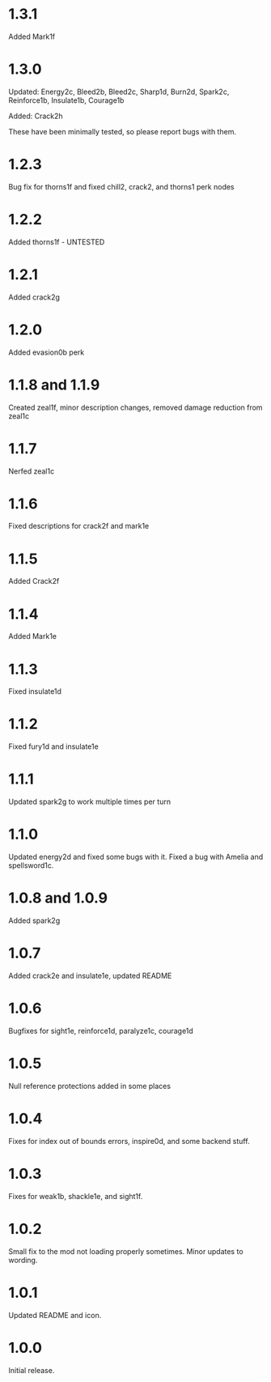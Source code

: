 # 1.3.1

Added Mark1f

# 1.3.0

Updated: Energy2c, Bleed2b, Bleed2c, Sharp1d, Burn2d, Spark2c, Reinforce1b, Insulate1b, Courage1b

Added: Crack2h  

These have been minimally tested, so please report bugs with them.

# 1.2.3

Bug fix for thorns1f and fixed chill2, crack2, and thorns1 perk nodes

# 1.2.2

Added thorns1f - UNTESTED

# 1.2.1

Added crack2g

# 1.2.0

Added evasion0b perk

# 1.1.8 and 1.1.9

Created zeal1f, minor description changes, removed damage reduction from zeal1c

# 1.1.7

Nerfed zeal1c

# 1.1.6

Fixed descriptions for crack2f and mark1e

# 1.1.5

Added Crack2f

# 1.1.4

Added Mark1e

# 1.1.3

Fixed insulate1d

# 1.1.2

Fixed fury1d and insulate1e

# 1.1.1

Updated spark2g to work multiple times per turn

# 1.1.0

Updated energy2d and fixed some bugs with it. Fixed a bug with Amelia and spellsword1c.

# 1.0.8 and 1.0.9

Added spark2g

# 1.0.7

Added crack2e and insulate1e, updated README

# 1.0.6

Bugfixes for sight1e, reinforce1d, paralyze1c, courage1d

# 1.0.5

Null reference protections added in some places

# 1.0.4

Fixes for index out of bounds errors, inspire0d, and some backend stuff.

# 1.0.3

Fixes for weak1b, shackle1e, and sight1f.

# 1.0.2

Small fix to the mod not loading properly sometimes. Minor updates to wording. 

# 1.0.1

Updated README and icon.

# 1.0.0

Initial release.